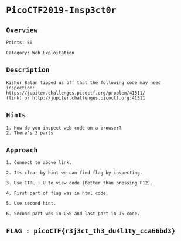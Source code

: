 
# `PicoCTF2019-Insp3ct0r`

## ```Overview```

```
Points: 50

Category: Web Exploitation
```


## ```Description```
```
Kishor Balan tipped us off that the following code may need inspection: 
https://jupiter.challenges.picoctf.org/problem/41511/ 
(link) or http://jupiter.challenges.picoctf.org:41511
```


## ```Hints```
```
1. How do you inspect web code on a browser?
2. There's 3 parts
```

## ```Approach```
```
1. Connect to above link.

2. Its clear by hint we can find flag by inspecting.

3. Use CTRL + U to view code (Better than pressing F12).

4. First part of flag was in html code.

5. Use second hint.

6. Second part was in CSS and last part in JS code.
```

## ```FLAG : picoCTF{r3j3ct_th3_du4l1ty_cca66bd3}```








